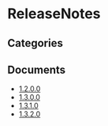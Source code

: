 # ReleaseNotes

## Categories


## Documents
- [1.2.0.0](1.2.0.0.md)
- [1.3.0.0](1.3.0.0.md)
- [1.3.1.0](1.3.1.0.md)
- [1.3.2.0](1.3.2.0.md)